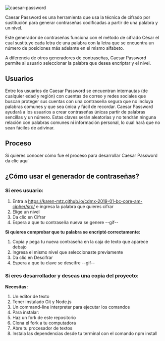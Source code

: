 ![caesar-password](https://i.imgur.com/vt07x0Z.png)

Caesar Password es una herramienta que usa la técnica de cifrado por sustitución para generar contraseñas codificadas a partir de una palabra y un nivel.

Este generador de contraseñas funciona con el método de cifrado César el cual sustituye cada letra de una palabra con la letra que se encuentra un número de posiciones más adelante en el mismo alfabeto. 

A diferencia de otros generadores de contraseñas, Caesar Password permite al usuario seleccionar la palabra que desea encriptar y el nivel.

## Usuarios

Entre los usuarios de Caesar Password se encuentran internautas (de cualquier edad y región) con cuentas de correo y redes sociales que buscan proteger sus cuentas con una contraseña segura que no incluya palabras comunes y que sea única y fácil de recordar.
Caesar Password ayudará a los usuarios a crear contraseñas únicas partir de palabras sencillas y un número. Estas claves serán aleatorias y no tendrán ninguna relación con palabras comunes ni información personal, lo cual hará que no sean fáciles de adivinar.

## Proceso

Si quieres conocer cómo fue el proceso para desarrollar Caesar Password da clic aquí

## ¿Cómo usar el generador de contraseñas?

### Si eres usuario:

1.	Entra a https://karen-mtz.github.io/cdmx-2019-01-bc-core-am-cipher/src/ e ingresa la palabra que quieres cifrar 
2.	Elige un nivel 
3.	Da clic en Cifrar
4.	Espera a que tu contraseña nueva se genere
--gif--

**Si quieres comprobar que tu palabra se encriptó correctamente:**

1.	Copia y pega tu nueva contraseña en la caja de texto que aparece debajo
2.	Ingresa el mismo nivel que seleccionaste previamente
3.	Da clic en Descifrar
4.	Espera a que tu clave se descifre
--gif--

### Si eres desarrollador y deseas una copia del proyecto:

**Necesitas:**

1.	Un editor de texto
2.	Tener instalado Git y Node.js
3.	Un command-line interpreter para ejecutar los comandos
4.	Para instalar:
5.	Haz un fork de este repositorio 
6.	Clona el fork a tu computadora
7.	Abre tu procesador de textos 
8.	Instala las dependencias desde tu terminal con el comando npm install 


